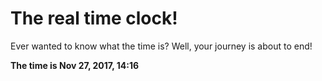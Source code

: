 # The real time clock!

Ever wanted to know what the time is? Well, your journey is about to end!

**The time is Nov 27, 2017, 14:16**